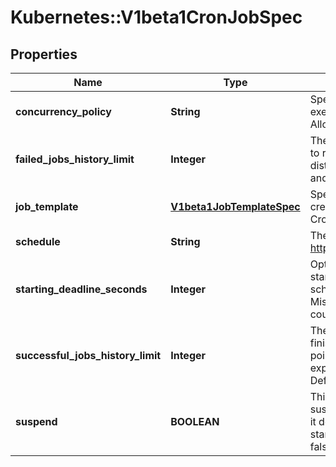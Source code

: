 # Kubernetes::V1beta1CronJobSpec

## Properties
Name | Type | Description | Notes
------------ | ------------- | ------------- | -------------
**concurrency_policy** | **String** | Specifies how to treat concurrent executions of a Job. Defaults to Allow. | [optional] 
**failed_jobs_history_limit** | **Integer** | The number of failed finished jobs to retain. This is a pointer to distinguish between explicit zero and not specified. Defaults to 1. | [optional] 
**job_template** | [**V1beta1JobTemplateSpec**](V1beta1JobTemplateSpec.md) | Specifies the job that will be created when executing a CronJob. | 
**schedule** | **String** | The schedule in Cron format, see https://en.wikipedia.org/wiki/Cron. | 
**starting_deadline_seconds** | **Integer** | Optional deadline in seconds for starting the job if it misses scheduled time for any reason.  Missed jobs executions will be counted as failed ones. | [optional] 
**successful_jobs_history_limit** | **Integer** | The number of successful finished jobs to retain. This is a pointer to distinguish between explicit zero and not specified. Defaults to 3. | [optional] 
**suspend** | **BOOLEAN** | This flag tells the controller to suspend subsequent executions, it does not apply to already started executions.  Defaults to false. | [optional] 


